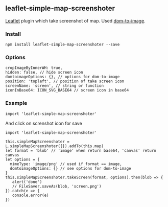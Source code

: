 ## leaflet-simple-map-screenshoter
[Leaflet](http://www.leafletjs.com) plugin which take screenshot of map.
Used [dom-to-image](https://github.com/tsayen/dom-to-image).

### Install
```
npm install leaflet-simple-map-screenshoter --save
```

### Options
```
cropImageByInnerWH: true,
hidden: false, // hide screen icon
domtoimageOptions: {}, // options for dom-to-image
position: 'topleft', // position of take screen icon
screenName: 'screen', // string or function
iconInBase64: ICON_SVG_BASE64 // screen icon in base64
```

### Example
```
import 'leaflet-simple-map-screenshoter'
```
And click on screnshot icon for save


```
import 'leaflet-simple-map-screenshoter'

this.simpleMapScreenshoter = L.simpleMapScreenshoter({}).addTo(this.map)
let format = 'blob' // 'image' when return base64, 'canvas' return canvas
let options = {
  mimeType: 'image/png' // used if format == image,
  domtoimageOptions: {} // see options for dom-to-image
}
this.simpleMapScreenshoter.takeScreen(format, options).then(blob => {
   alert('done')
   // FileSaver.saveAs(blob, 'screen.png')
}).catch(e => {
   console.error(e)
})
```


